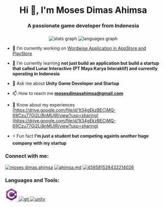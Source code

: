 <h1 align="center">Hi 👋, I'm Moses Dimas Ahimsa</h1>
<h3 align="center">A passionate game developer from Indonesia</h3>

###

<div align="center">
  <img src="https://github-readme-stats.vercel.app/api?username=Yummmy22&hide_title=false&hide_rank=false&show_icons=true&include_all_commits=true&count_private=true&disable_animations=false&theme=dracula&locale=en&hide_border=false" height="150" alt="stats graph"  />
  <img src="https://github-readme-stats.vercel.app/api/top-langs?username=Yummmy22&locale=en&hide_title=false&layout=compact&card_width=320&langs_count=5&theme=dracula&hide_border=false" height="150" alt="languages graph"  />
</div>

- 🔭 I’m currently working on [Wordwise Application in AppStore and PlayStore](https://github.com/LunarInteractive/wordwise_v2)

- 🌱 I’m currently learning **not just build an application but build a startup that called Lunar Interactive (PT Maya Karya Interaktif) and currently operating in Indonesia**

- 💬 Ask me about **Unity Game Developer and Startup**

- 📫 How to reach me **mosesdimasahimsa@gmail.com**

- 📄 Know about my experiences [https://drive.google.com/file/d/1t34gEkzBECjMQ-69Czu77Gj2Ll8nMUIR/view?usp=sharing](https://drive.google.com/file/d/1t34gEkzBECjMQ-69Czu77Gj2Ll8nMUIR/view?usp=sharing)

- ⚡ Fun fact **I'm just a student but competing againts another huge company with my startup**

<h3 align="left">Connect with me:</h3>
<p align="left">
<a href="https://linkedin.com/in/moses dimas ahimsa" target="blank"><img align="center" src="https://raw.githubusercontent.com/rahuldkjain/github-profile-readme-generator/master/src/images/icons/Social/linked-in-alt.svg" alt="moses dimas ahimsa" height="30" width="40" /></a>
<a href="https://instagram.com/ahimsa.md" target="blank"><img align="center" src="https://raw.githubusercontent.com/rahuldkjain/github-profile-readme-generator/master/src/images/icons/Social/instagram.svg" alt="ahimsa.md" height="30" width="40" /></a>
<a href="https://discord.gg/458581528432214026" target="blank"><img align="center" src="https://raw.githubusercontent.com/rahuldkjain/github-profile-readme-generator/master/src/images/icons/Social/discord.svg" alt="458581528432214026" height="30" width="40" /></a>
</p>

<h3 align="left">Languages and Tools:</h3>
<p align="left"> <a href="https://www.w3schools.com/cs/" target="_blank" rel="noreferrer"> <img src="https://raw.githubusercontent.com/devicons/devicon/master/icons/csharp/csharp-original.svg" alt="csharp" width="40" height="40"/> </a> <a href="https://git-scm.com/" target="_blank" rel="noreferrer"> <img src="https://www.vectorlogo.zone/logos/git-scm/git-scm-icon.svg" alt="git" width="40" height="40"/> </a> <a href="https://unity.com/" target="_blank" rel="noreferrer"> <img src="https://www.vectorlogo.zone/logos/unity3d/unity3d-icon.svg" alt="unity" width="40" height="40"/> </a> </p>

